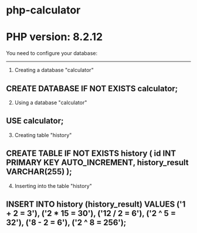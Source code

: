 # php-calculator

# PHP version: 8.2.12

You need to configure your database:

--------------------------------------------------
1. Creating a database "calculator"

CREATE DATABASE IF NOT EXISTS calculator;
--------------------------------------------------
2. Using a database "calculator"

USE calculator;
--------------------------------------------------
3. Creating table "history"

CREATE TABLE IF NOT EXISTS history (
    id INT PRIMARY KEY AUTO_INCREMENT,
    history_result VARCHAR(255)
);
--------------------------------------------------
4. Inserting into the table "history"

INSERT INTO history (history_result) VALUES
    ('1 + 2 = 3'),
    ('2 * 15 = 30'),
    ('12 / 2 = 6'),
    ('2 ^ 5 = 32'),
    ('8 - 2 = 6'),
    ('2 ^ 8 = 256');
--------------------------------------------------